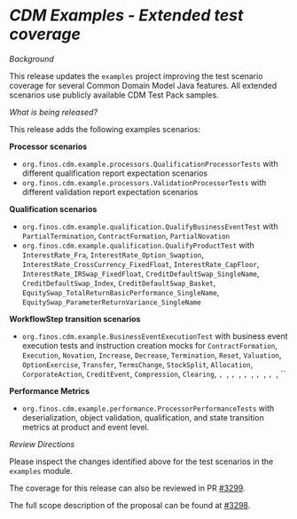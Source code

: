 # *CDM Examples - Extended test coverage*

_Background_

This release updates the `examples` project improving the test scenario coverage for several Common Domain Model Java features. All extended scenarios use publicly available CDM Test Pack samples.

_What is being released?_

This release adds the following examples scenarios:

**Processor scenarios**
- `org.finos.cdm.example.processors.QualificationProcessorTests` with different qualification report expectation scenarios
- `org.finos.cdm.example.processors.ValidationProcessorTests` with different validation report expectation scenarios

**Qualification scenarios**
- `org.finos.cdm.example.qualification.QualifyBusinessEventTest` with `PartialTermination`, `ContractFormation`, `PartialNovation`
- `org.finos.cdm.example.qualification.QualifyProductTest` with `InterestRate_Fra`, `InterestRate_Option_Swaption`, `InterestRate_CrossCurrency_FixedFloat`, `InterestRate_CapFloor`, `InterestRate_IRSwap_FixedFloat`, `CreditDefaultSwap_SingleName`, `CreditDefaultSwap_Index`, `CreditDefaultSwap_Basket`, `EquitySwap_TotalReturnBasicPerformance_SingleName`, `EquitySwap_ParameterReturnVariance_SingleName`

**WorkflowStep transition scenarios**
- `org.finos.cdm.example.BusinessEventExecutionTest` with business event execution tests and instruction creation mocks for `ContractFormation`, `Execution`, `Novation`, `Increase`, `Decrease`, `Termination`, `Reset`, `Valuation`, `OptionExercise`, `Transfer`, `TermsChange`, `StockSplit`, `Allocation`, `CorporateAction`, `CreditEvent`, `Compression`, `Clearing`, ``, ``, ``, ``, ``, ``, ``, ``, ``, ``, ``

**Performance Metrics**
- `org.finos.cdm.example.performance.ProcessorPerformanceTests` with deserialization, object validation, qualification, and state transition metrics at product and event level.

_Review Directions_

Please inspect the changes identified above for the test scenarios in the `examples` module.

The coverage for this release can also be reviewed in PR [#3299](https://github.com/finos/common-domain-model/pull/3299).

The full scope description of the proposal can be found at [#3298](https://github.com/finos/common-domain-model/issues/3298).
